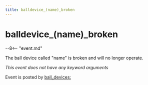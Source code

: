 ```yaml
---
title: balldevice_(name)_broken
---
```


# balldevice_(name)_broken


--8<-- "event.md"

The ball device called "name" is broken and will no longer operate.

*This event does not have any keyword arguments*

Event is posted by [ball_devices:](../config/ball_devices.md)
